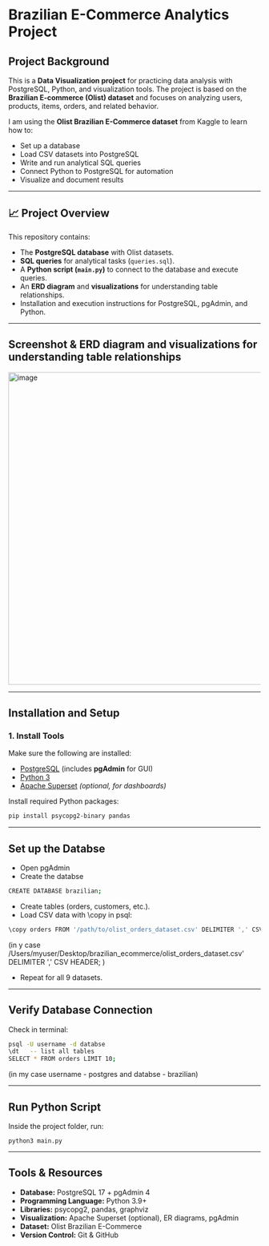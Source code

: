 # Brazilian E-Commerce Analytics Project

## Project Background
This is a **Data Visualization project** for practicing data analysis with PostgreSQL, Python, and visualization tools. The project is based on the **Brazilian E-commerce (Olist) dataset** and focuses on analyzing users, products, items, orders, and related behavior. 

I am using the **Olist Brazilian E-Commerce dataset** from Kaggle to learn how to:
- Set up a database
- Load CSV datasets into PostgreSQL
- Write and run analytical SQL queries
- Connect Python to PostgreSQL for automation
- Visualize and document results

---

## 📈 Project Overview
This repository contains:
- The **PostgreSQL database** with Olist datasets.
- **SQL queries** for analytical tasks (`queries.sql`).
- A **Python script (`main.py`)** to connect to the database and execute queries.
- An **ERD diagram** and **visualizations** for understanding table relationships.
- Installation and execution instructions for PostgreSQL, pgAdmin, and Python.

---

## Screenshot & **ERD diagram** and **visualizations** for understanding table relationships
<img width="806" height="624" alt="image" src="https://github.com/user-attachments/assets/028955c2-735e-49a0-9881-b6254ff24e10" />




---

## Installation and Setup

### 1. Install Tools
Make sure the following are installed:
- [PostgreSQL](https://www.postgresql.org/download/) (includes **pgAdmin** for GUI)
- [Python 3](https://www.python.org/downloads/)
- [Apache Superset](https://superset.apache.org/) *(optional, for dashboards)*

Install required Python packages:
```bash
pip install psycopg2-binary pandas
``` 

---

## Set up the Databse 
- Open pgAdmin
- Create the databse
```bash
CREATE DATABASE brazilian;
```  

- Create tables (orders, customers, etc.).
- Load CSV data with \copy in psql:
```bash
\copy orders FROM '/path/to/olist_orders_dataset.csv' DELIMITER ',' CSV HEADER;
``` 
(in y case /Users/myuser/Desktop/brazilian_ecommerce/olist_orders_dataset.csv'
DELIMITER ',' CSV HEADER; )
- Repeat for all 9 datasets.

---

## Verify Database Connection

Check in terminal:
```bash
psql -U username -d databse  
\dt   -- list all tables
SELECT * FROM orders LIMIT 10;
``` 
(in my case username - postgres and databse - brazilian)

---

## Run Python Script

Inside the project folder, run:
```bush
python3 main.py
``` 

---

## Tools & Resources

- **Database:** PostgreSQL 17 + pgAdmin 4
- **Programming Language:** Python 3.9+
- **Libraries:** psycopg2, pandas, graphviz
- **Visualization:** Apache Superset (optional), ER diagrams, pgAdmin
- **Dataset:** Olist Brazilian E-Commerce
- **Version Control:** Git & GitHub


 
